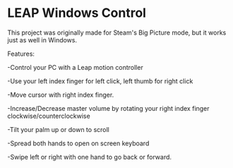 LEAP Windows Control
==================
This project was originally made for Steam's Big Picture mode, but it works just as well in Windows.

Features:

-Control your PC with a Leap motion controller

-Use your left index finger for left click, left thumb for right click

-Move cursor with right index finger.

-Increase/Decrease master volume by rotating your right index finger clockwise/counterclockwise

-Tilt your palm up or down to scroll

-Spread both hands to open on screen keyboard

-Swipe left or right with one hand to go back or forward.
